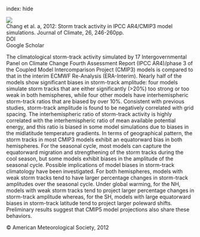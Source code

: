 index: hide

<div class="Citation">
    <div class="Citation-thumb CitationThumb-linked"  data-href="https://doi.org/10.1175/jcli-d-11-00707.1">
      <img src="https://static.claimspace.cloud/climate-study-static/refs/thumbs/12/Chang_et_al_2012a-thumb.png" />
    </div>

  <div class="Citation-body">
    <div class="Citation-text">Chang et al. a, 2012: Storm track activity in IPCC AR4/CMIP3 model simulations. <span class="Article-journal">Journal of Climate, </span><span class="Article-volume">26, </span>246-260pp.</div>
    <div class="Citation-links">
      <div class="CitationLink" data-href="https://doi.org/10.1175/jcli-d-11-00707.1">
        <div class="CitationLink-icon CitationLink-Doi"></div>
        <div class="CitationLink-text">DOI</div>
      </div>
      <div class="CitationLink" data-href="https://scholar.google.com/scholar?q=10.1175/jcli-d-11-00707.1">
        <div class="CitationLink-icon CitationLink-Scholar"></div>
        <div class="CitationLink-text">Google Scholar</div>
      </div>
    </div>
  </div>
</div>

The climatological storm-track activity simulated by 17 Intergovernmental Panel on Climate Change Fourth Assessment Report (IPCC AR4)/phase 3 of the Coupled Model Intercomparison Project (CMIP3) models is compared to that in the interim ECMWF Re-Analysis (ERA-Interim). Nearly half of the models show significant biases in storm-track amplitude: four models simulate storm tracks that are either significantly (>20%) too strong or too weak in both hemispheres, while four other models have interhemispheric storm-track ratios that are biased by over 10%. Consistent with previous studies, storm-track amplitude is found to be negatively correlated with grid spacing. The interhemispheric ratio of storm-track activity is highly correlated with the interhemispheric ratio of mean available potential energy, and this ratio is biased in some model simulations due to biases in the midlatitude temperature gradients. In terms of geographical pattern, the storm tracks in most CMIP3 models exhibit an equatorward bias in both hemispheres. For the seasonal cycle, most models can capture the equatorward migration and strengthening of the storm tracks during the cool season, but some models exhibit biases in the amplitude of the seasonal cycle. Possible implications of model biases in storm-track climatology have been investigated. For both hemispheres, models with weak storm tracks tend to have larger percentage changes in storm-track amplitudes over the seasonal cycle. Under global warming, for the NH, models with weak storm tracks tend to project larger percentage changes in storm-track amplitude whereas, for the SH, models with large equatorward biases in storm-track latitude tend to project larger poleward shifts. Preliminary results suggest that CMIP5 model projections also share these behaviors.

<div class="Citation-copy">
&copy; American Meteorological Society, 2012
</div>